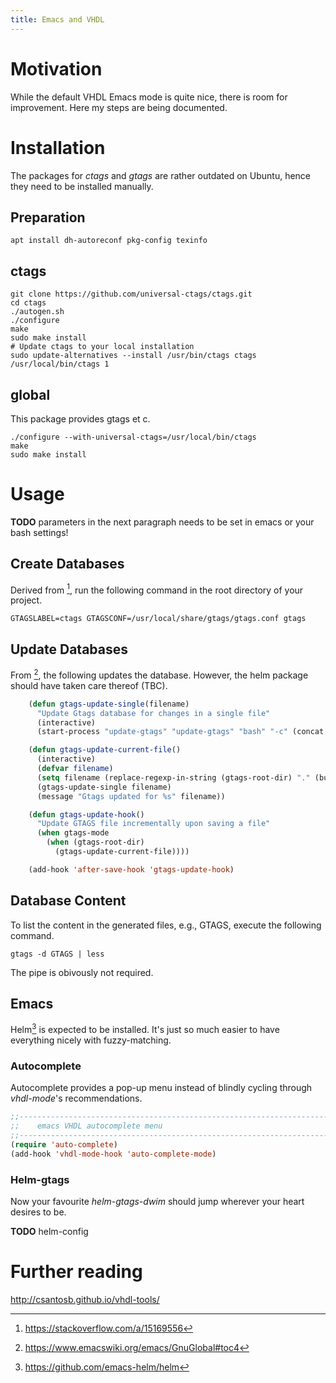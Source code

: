 ```yaml
---
title: Emacs and VHDL
---
```


# Motivation

While the default VHDL Emacs mode is quite nice, there is room
for improvement. Here my steps are being documented.

# Installation

The packages for *ctags* and *gtags* are rather outdated on Ubuntu,
hence they need to be installed manually.

## Preparation

```shell
apt install dh-autoreconf pkg-config texinfo
```

## ctags

```shell
git clone https://github.com/universal-ctags/ctags.git
cd ctags
./autogen.sh
./configure
make
sudo make install
# Update ctags to your local installation
sudo update-alternatives --install /usr/bin/ctags ctags /usr/local/bin/ctags 1
```

## global

This package provides gtags et c.

```shell
./configure --with-universal-ctags=/usr/local/bin/ctags
make
sudo make install
```


# Usage

**TODO** parameters in the next paragraph needs to be set in emacs or your
bash settings!

## Create Databases

Derived from [^1], run the following command in the root directory of
your project.

```
GTAGSLABEL=ctags GTAGSCONF=/usr/local/share/gtags/gtags.conf gtags
```

## Update Databases

From [^2], the following updates the database. However, the helm
package should have taken care thereof (TBC).

```lisp
    (defun gtags-update-single(filename)  
      "Update Gtags database for changes in a single file"
      (interactive)
      (start-process "update-gtags" "update-gtags" "bash" "-c" (concat "cd " (gtags-root-dir) " ; gtags --single-update " filename )))

    (defun gtags-update-current-file()
      (interactive)
      (defvar filename)
      (setq filename (replace-regexp-in-string (gtags-root-dir) "." (buffer-file-name (current-buffer))))
      (gtags-update-single filename)
      (message "Gtags updated for %s" filename))

    (defun gtags-update-hook()
      "Update GTAGS file incrementally upon saving a file"
      (when gtags-mode
        (when (gtags-root-dir)
          (gtags-update-current-file))))

    (add-hook 'after-save-hook 'gtags-update-hook)
```

## Database Content

To list the content in the generated files, e.g., GTAGS, execute the following command.

```
gtags -d GTAGS | less
```

The pipe is obivously not required.



## Emacs

Helm[^3] is expected to be installed. It's just so much easier to have
everything nicely with fuzzy-matching.

### Autocomplete

Autocomplete provides a pop-up menu instead of blindly cycling through
*vhdl-mode*'s recommendations.

```lisp
;;--------------------------------------------------------------------------------
;;    emacs VHDL autocomplete menu
;;--------------------------------------------------------------------------------
(require 'auto-complete)
(add-hook 'vhdl-mode-hook 'auto-complete-mode)
```

### Helm-gtags

Now your favourite *helm-gtags-dwim* should jump wherever your heart
desires to be.

**TODO** helm-config

# Further reading

http://csantosb.github.io/vhdl-tools/



[^1]: https://stackoverflow.com/a/15169556
[^2]: https://www.emacswiki.org/emacs/GnuGlobal#toc4
[^3]: https://github.com/emacs-helm/helm
